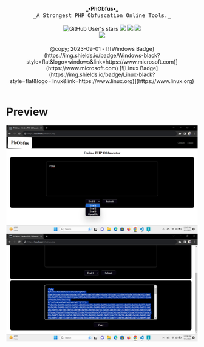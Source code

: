 <p align="center">
<b>_•PhObfus•_</b><br>
<samp>_A Strongest PHP Obfuscation Online Tools._</samp><br><br>
<img alt="GitHub User's stars" src="https://img.shields.io/github/stars/justikail/PhObfus?color=black&style=flat">
<img src="https://img.shields.io/github/forks/justikail/PhObfus?color=black&style=flat">
<img src="https://img.shields.io/badge/creator%20-ikail-black?style=flat">
<img src="https://api.visitorbadge.io/api/visitors?path=https://github.com/justikail/PhObfus&style=flat&countColor=%black"><br>
<img src="https://github-readme-stats.vercel.app/api/pin?username=justikail&repo=PhObfus&hide_border=false&show_icons=false&border_color=00ff00&bg_color=000000&title_color=39FF14&text_color=FFFFFF&icon_color=2dde98">
<br><br>
@copy; 2023-09-01 - [![Windows Badge](https://img.shields.io/badge/Windows-black?style=flat&logo=windows&link=https://www.microsoft.com)](https://www.microsoft.com)
[![Linux Badge](https://img.shields.io/badge/Linux-black?style=flat&logo=linux&link=https://www.linux.org)](https://www.linux.org)
<br><br>
<div align="left">
<h1>Preview</h1>
<img src="https://raw.githubusercontent.com/justikail/PhObfus/main/Preview%20-%201.png?token=GHSAT0AAAAAACB5HYYJR52QTXMGGQ4EAKPIZHRP5GA" alt="Home Preview">
<br>
<img src="https://raw.githubusercontent.com/justikail/PhObfus/main/Preview%20-%202.png?token=GHSAT0AAAAAACB5HYYJ75PRECCQUIAE76BKZHRQALA" alt="Output Preview">
